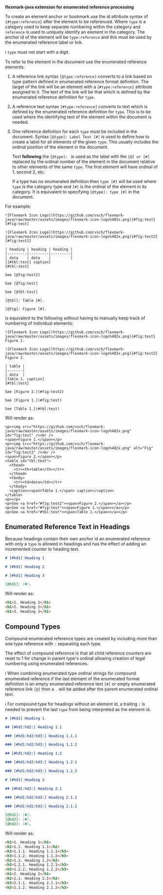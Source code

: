 **flexmark-java extension for enumerated reference processing**

To create an element anchor or bookmark use the id attribute syntax of `{#type:reference}` after
the element to be referenced. Where `type` is a category used to keep separate numbering within
the category and `reference` is used to uniquely identify an element in the category. The anchor
id of the element will be `type:reference` and this must be used by the enumerated reference
label or link.

:information_source: `type` must not start with a digit.

To refer to the element in the document use the enumerated reference elements:

1. A reference link syntax `[@type:reference]` converts to a link based on type pattern defined
   in enumerated reference format definition. The target of the link will be an element with a
   `{#type:reference}` attribute assigned to it. The text of the link will be that which is
   defined by the enumerated reference definition for `type`.

2. A reference text syntax `[#type:reference]` converts to text which is defined by the
   enumerated reference definition for `type`. This is to be used where the identifying text of
   the element within the document is needed.

3. One reference definition for each `type` must be included in the document. Syntax `[@type]:
   Label Text [#]` is used to define how to create a label for all elements of the given `type`.
   This usually includes the ordinal position of the element in the document.

   Text **following** the `[@type]: ` is used as the label with the `[@] or [#]` replaced by the
   ordinal number of the element in the document relative to other elements of the same `type`.
   The first element will have ordinal of 1, second 2, etc.

   If a type has no enumerated definition then `type [#]` will be used where `type` is the
   category type and `[#]` is the ordinal of the element in its category. It is equivalent to
   specifying `[@type]: type [#]` in the document.

For example:

```
![Flexmark Icon Logo](https://github.com/vsch/flexmark-java/raw/master/assets/images/flexmark-icon-logo%402x.png){#fig:test}
[#fig:test]

![Flexmark Icon Logo](https://github.com/vsch/flexmark-java/raw/master/assets/images/flexmark-icon-logo%402x.png){#fig:test2}
[#fig:test2]

| heading | heading | heading |
|---------|---------|---------|
| data    | data    |         |
[[#tbl:test] caption]
{#tbl:test}

See [@fig:test2]

See [@fig:test]

See [@tbl:test]

[@tbl]: Table [#].

[@fig]: Figure [#].
```

is equivalent to the following without having to manually keep track of numbering of individual
elements:

```
![Flexmark Icon Logo](https://github.com/vsch/flexmark-java/raw/master/assets/images/flexmark-icon-logo%402x.png){#fig:test}
Figure 1.

![Flexmark Icon Logo](https://github.com/vsch/flexmark-java/raw/master/assets/images/flexmark-icon-logo%402x.png){#fig:test2}
Figure 2.

| table |
|-------|
| data  |
[Table 1. caption]
{#tbl:test}

See [Figure 2.](#fig:test2)

See [Figure 1.](#fig:test)

See [Table 1.](#tbl:test)

```

Will render as:

```
<p><img src="https://github.com/vsch/flexmark-java/raw/master/assets/images/flexmark-icon-logo%402x.png" id="fig:test" /><br />
<span>Figure 1.</span></p>
<p><img src="https://github.com/vsch/flexmark-java/raw/master/assets/images/flexmark-icon-logo%402x.png" alt="Fig" id="fig:test2" /><br />
<span>Figure 2.</span></p>
<table id="tbl:test">
  <thead>
    <tr><th>table</th></tr>
  </thead>
  <tbody>
    <tr><td>data</td></tr>
  </tbody>
  <caption><span>Table 1.</span> caption</caption>
</table>
<p></p>
<p>See <a href="#fig:test2"><span>Figure 2.</span></a></p>
<p>See <a href="#fig:test"><span>Figure 1.</span></a></p>
<p>See <a href="#tbl:test"><span>Table 1.</span></a></p>
```

## Enumerated Reference Text in Headings

Because headings contain their own anchor id an enumerated reference with only a `type` is
allowed in headings and has the effect of adding an incremented counter to heading text.

```markdown
# [#hd1] Heading 1

# [#hd1] Heading 2

# [#hd1] Heading 3

[@hd1]: [#].
```

Will render as:

```html
<h1>1. Heading 1</h1>
<h1>2. Heading 2</h1>
<h1>3. Heading 3</h1>
```

## Compound Types

Compound enumerated reference types are created by including more than one type reference with
`:` separating each type.

The effect of compound reference is that all child reference counters are reset to 1 for change
in parent type's ordinal allowing creation of legal numbering using enumerated references.

:information_source: When combining enumerated type ordinal strings for compound enumerated
reference if the last element of the enumerated format definition is an empty enumerated
reference text `[#]` or empty enumerated reference link `[@]` then a `.` will be added after the
parent enumerated ordinal text.

:information_source: For compound type for headings without an element id, a trailing `:` is
needed to prevent the last `type` from being interpreted as the element id.

```markdown
# [#hd1] Heading 1

## [#hd1:hd2:] Heading 1.1

### [#hd1:hd2:hd3:] Heading 1.1.1

### [#hd1:hd2:hd3:] Heading 1.1.2

## [#hd1:hd2:] Heading 1.2

### [#hd1:hd2:hd3:] Heading 1.2.1

### [#hd1:hd2:hd3:] Heading 1.2.2

# [#hd1] Heading 2

## [#hd1:hd2:] Heading 2.1

### [#hd1:hd2:hd3:] Heading 2.1.1

### [#hd1:hd2:hd3:] Heading 2.1.2

[@hd1]: [#].
[@hd2]: [#].
[@hd2]: [#].
```

Will render as:

```html
<h1>1. Heading 1</h1>
<h2>1.1. Heading 1.1</h2>
<h3>1.1.1. Heading 1.1.1</h3>
<h3>1.1.2. Heading 1.1.2</h3>
<h2>1.2. Heading 1.2</h2>
<h3>1.2.1. Heading 1.2.1</h3>
<h3>1.2.2. Heading 1.2.2</h3>
<h1>2. Heading 2</h1>
<h2>2.1. Heading 2.1</h2>
<h3>2.1.1. Heading 2.1.1</h3>
<h3>2.1.2. Heading 2.1.2</h3>
```
